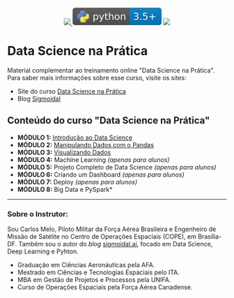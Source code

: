 <p align="center">
    <a href="http://sigmoidal.ai" alt="Contributors">
        <img src="https://img.shields.io/badge/sigmoidal-ai-yellow" />
    </a>
    <img src="/img/python-logo.svg">
    <a href="https://creativecommons.org/licenses/by-nc-nd/4.0/deed.pt_BR">
        <img src="https://i.creativecommons.org/l/by-nc-nd/4.0/88x31.png" height="20px">
    </a>
</p>

# Data Science na Prática

Material complementar ao treinamento online "Data Science na Prática". Para saber mais informações sobre esse curso, visite os sites:

* Site do curso [Data Science na Prática](https://curso.datasciencenapratica.com/)
* Blog [Sigmoidal](https://curso.sigmoidal.ai)

## Conteúdo do curso "Data Science na Prática"

* **MÓDULO 1:** [Introdução ao Data Science](https://github.com/carlosfab/curso_data_science_na_pratica/tree/master/modulo_01)
* **MÓDULO 2:**  [Manipulando Dados com o Pandas](https://github.com/carlosfab/curso_data_science_na_pratica/tree/master/modulo_02)
* **MÓDULO 3:** [Visualizando Dados](https://github.com/carlosfab/curso_data_science_na_pratica/tree/master/modulo_03)
* **MÓDULO 4:** Machine Learning *(apenas para alunos)*
* **MÓDULO 5:** Projeto Completo de Data Science *(apenas para alunos)*
* **MÓDULO 6:** Criando um Dashboard *(apenas para alunos)*
* **MÓDULO 7:** Deploy *(apenas para alunos)*
* **MÓDULO 8:** Big Data e PySpark*

---

### Sobre o Instrutor:

Sou Carlos Melo, Piloto Militar da Força Aérea Brasileira e Engenheiro de Missão de Satélite no Centro de Operações Espaciais (COPE), em Brasília-DF. Também sou o autor do *blog* [sigmoidal.ai](http://sigmoidal.ai), focado em Data Science, Deep Learning e Pyhton.

* Graduação em Ciências Aeronáuticas pela AFA.
* Mestrado em Ciências e Tecnologias Espaciais pelo ITA.
* MBA em Gestão de Projetos e Processos pela UNIFA.
* Curso de Operações Espaciais pela Força Aérea Canadense.

